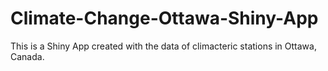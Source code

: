 # Climate-Change-Ottawa-Shiny-App
This is a Shiny App created with the data of climacteric stations in Ottawa, Canada. 
